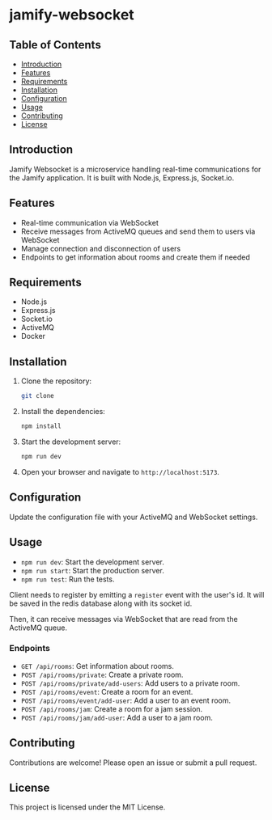 # jamify-websocket

## Table of Contents

- [Introduction](#introduction)
- [Features](#features)
- [Requirements](#requirements)
- [Installation](#installation)
- [Configuration](#configuration)
- [Usage](#usage)
- [Contributing](#contributing)
- [License](#license)

## Introduction

Jamify Websocket is a microservice handling real-time communications for the Jamify application. It is built with Node.js, Express.js, Socket.io.

## Features

- Real-time communication via WebSocket
- Receive messages from ActiveMQ queues and send them to users via WebSocket
- Manage connection and disconnection of users
- Endpoints to get information about rooms and create them if needed

## Requirements

- Node.js
- Express.js
- Socket.io
- ActiveMQ
- Docker

## Installation

1. Clone the repository:

    ```sh
    git clone
    ```
2. Install the dependencies:

    ```sh
    npm install
    ```

3. Start the development server:

    ```sh
    npm run dev
    ```

4. Open your browser and navigate to `http://localhost:5173`.

## Configuration

Update the configuration file with your ActiveMQ and WebSocket settings.

## Usage

- `npm run dev`: Start the development server.
- `npm run start`: Start the production server.
- `npm run test`: Run the tests.

Client needs to register by emitting a `register` event with the user's id. It will be saved in the redis database along with its socket id.

Then, it can receive messages via WebSocket that are read from the ActiveMQ queue.

### Endpoints

- `GET /api/rooms`: Get information about rooms.
- `POST /api/rooms/private`: Create a private room.
- `POST /api/rooms/private/add-users`: Add users to a private room.
- `POST /api/rooms/event`: Create a room for an event.
- `POST /api/rooms/event/add-user`: Add a user to an event room.
- `POST /api/rooms/jam`: Create a room for a jam session.
- `POST /api/rooms/jam/add-user`: Add a user to a jam room.

## Contributing

Contributions are welcome! Please open an issue or submit a pull request.

## License

This project is licensed under the MIT License.